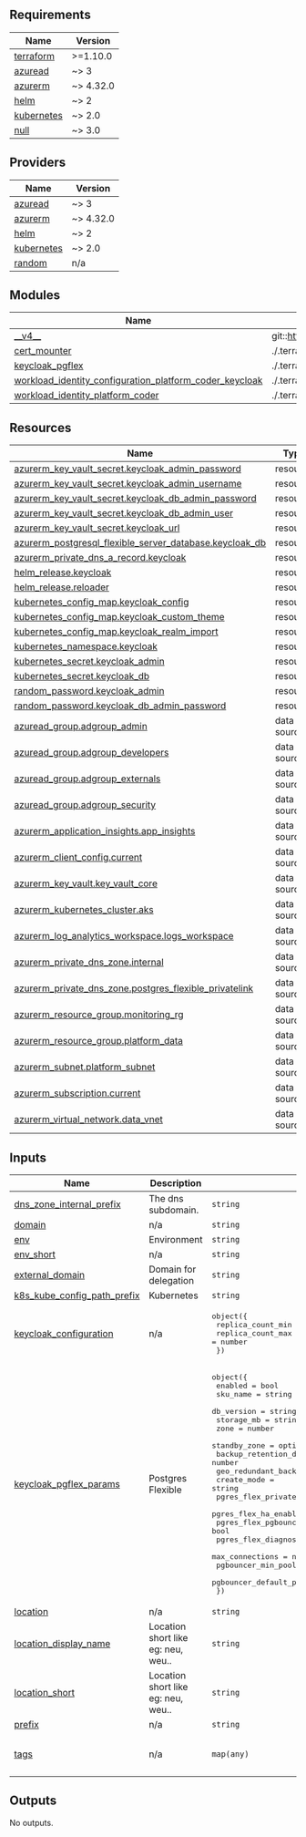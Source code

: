 ## Requirements

| Name | Version |
|------|---------|
| <a name="requirement_terraform"></a> [terraform](#requirement\_terraform) | >=1.10.0 |
| <a name="requirement_azuread"></a> [azuread](#requirement\_azuread) | ~> 3 |
| <a name="requirement_azurerm"></a> [azurerm](#requirement\_azurerm) | ~> 4.32.0 |
| <a name="requirement_helm"></a> [helm](#requirement\_helm) | ~> 2 |
| <a name="requirement_kubernetes"></a> [kubernetes](#requirement\_kubernetes) | ~> 2.0 |
| <a name="requirement_null"></a> [null](#requirement\_null) | ~> 3.0 |

## Providers

| Name | Version |
|------|---------|
| <a name="provider_azuread"></a> [azuread](#provider\_azuread) | ~> 3 |
| <a name="provider_azurerm"></a> [azurerm](#provider\_azurerm) | ~> 4.32.0 |
| <a name="provider_helm"></a> [helm](#provider\_helm) | ~> 2 |
| <a name="provider_kubernetes"></a> [kubernetes](#provider\_kubernetes) | ~> 2.0 |
| <a name="provider_random"></a> [random](#provider\_random) | n/a |

## Modules

| Name | Source | Version |
|------|--------|---------|
| <a name="module___v4__"></a> [\_\_v4\_\_](#module\_\_\_v4\_\_) | git::https://github.com/pagopa/terraform-azurerm-v4.git | 5c38b6fc6e2aa2c2c3e94be5dd6bb6ee8d690a49 |
| <a name="module_cert_mounter"></a> [cert\_mounter](#module\_cert\_mounter) | ./.terraform/modules/__v4__/cert_mounter | n/a |
| <a name="module_keycloak_pgflex"></a> [keycloak\_pgflex](#module\_keycloak\_pgflex) | ./.terraform/modules/__v4__/postgres_flexible_server | n/a |
| <a name="module_workload_identity_configuration_platform_coder_keycloak"></a> [workload\_identity\_configuration\_platform\_coder\_keycloak](#module\_workload\_identity\_configuration\_platform\_coder\_keycloak) | ./.terraform/modules/__v4__/kubernetes_workload_identity_configuration | n/a |
| <a name="module_workload_identity_platform_coder"></a> [workload\_identity\_platform\_coder](#module\_workload\_identity\_platform\_coder) | ./.terraform/modules/__v4__/kubernetes_workload_identity_init | n/a |

## Resources

| Name | Type |
|------|------|
| [azurerm_key_vault_secret.keycloak_admin_password](https://registry.terraform.io/providers/hashicorp/azurerm/latest/docs/resources/key_vault_secret) | resource |
| [azurerm_key_vault_secret.keycloak_admin_username](https://registry.terraform.io/providers/hashicorp/azurerm/latest/docs/resources/key_vault_secret) | resource |
| [azurerm_key_vault_secret.keycloak_db_admin_password](https://registry.terraform.io/providers/hashicorp/azurerm/latest/docs/resources/key_vault_secret) | resource |
| [azurerm_key_vault_secret.keycloak_db_admin_user](https://registry.terraform.io/providers/hashicorp/azurerm/latest/docs/resources/key_vault_secret) | resource |
| [azurerm_key_vault_secret.keycloak_url](https://registry.terraform.io/providers/hashicorp/azurerm/latest/docs/resources/key_vault_secret) | resource |
| [azurerm_postgresql_flexible_server_database.keycloak_db](https://registry.terraform.io/providers/hashicorp/azurerm/latest/docs/resources/postgresql_flexible_server_database) | resource |
| [azurerm_private_dns_a_record.keycloak](https://registry.terraform.io/providers/hashicorp/azurerm/latest/docs/resources/private_dns_a_record) | resource |
| [helm_release.keycloak](https://registry.terraform.io/providers/hashicorp/helm/latest/docs/resources/release) | resource |
| [helm_release.reloader](https://registry.terraform.io/providers/hashicorp/helm/latest/docs/resources/release) | resource |
| [kubernetes_config_map.keycloak_config](https://registry.terraform.io/providers/hashicorp/kubernetes/latest/docs/resources/config_map) | resource |
| [kubernetes_config_map.keycloak_custom_theme](https://registry.terraform.io/providers/hashicorp/kubernetes/latest/docs/resources/config_map) | resource |
| [kubernetes_config_map.keycloak_realm_import](https://registry.terraform.io/providers/hashicorp/kubernetes/latest/docs/resources/config_map) | resource |
| [kubernetes_namespace.keycloak](https://registry.terraform.io/providers/hashicorp/kubernetes/latest/docs/resources/namespace) | resource |
| [kubernetes_secret.keycloak_admin](https://registry.terraform.io/providers/hashicorp/kubernetes/latest/docs/resources/secret) | resource |
| [kubernetes_secret.keycloak_db](https://registry.terraform.io/providers/hashicorp/kubernetes/latest/docs/resources/secret) | resource |
| [random_password.keycloak_admin](https://registry.terraform.io/providers/hashicorp/random/latest/docs/resources/password) | resource |
| [random_password.keycloak_db_admin_password](https://registry.terraform.io/providers/hashicorp/random/latest/docs/resources/password) | resource |
| [azuread_group.adgroup_admin](https://registry.terraform.io/providers/hashicorp/azuread/latest/docs/data-sources/group) | data source |
| [azuread_group.adgroup_developers](https://registry.terraform.io/providers/hashicorp/azuread/latest/docs/data-sources/group) | data source |
| [azuread_group.adgroup_externals](https://registry.terraform.io/providers/hashicorp/azuread/latest/docs/data-sources/group) | data source |
| [azuread_group.adgroup_security](https://registry.terraform.io/providers/hashicorp/azuread/latest/docs/data-sources/group) | data source |
| [azurerm_application_insights.app_insights](https://registry.terraform.io/providers/hashicorp/azurerm/latest/docs/data-sources/application_insights) | data source |
| [azurerm_client_config.current](https://registry.terraform.io/providers/hashicorp/azurerm/latest/docs/data-sources/client_config) | data source |
| [azurerm_key_vault.key_vault_core](https://registry.terraform.io/providers/hashicorp/azurerm/latest/docs/data-sources/key_vault) | data source |
| [azurerm_kubernetes_cluster.aks](https://registry.terraform.io/providers/hashicorp/azurerm/latest/docs/data-sources/kubernetes_cluster) | data source |
| [azurerm_log_analytics_workspace.logs_workspace](https://registry.terraform.io/providers/hashicorp/azurerm/latest/docs/data-sources/log_analytics_workspace) | data source |
| [azurerm_private_dns_zone.internal](https://registry.terraform.io/providers/hashicorp/azurerm/latest/docs/data-sources/private_dns_zone) | data source |
| [azurerm_private_dns_zone.postgres_flexible_privatelink](https://registry.terraform.io/providers/hashicorp/azurerm/latest/docs/data-sources/private_dns_zone) | data source |
| [azurerm_resource_group.monitoring_rg](https://registry.terraform.io/providers/hashicorp/azurerm/latest/docs/data-sources/resource_group) | data source |
| [azurerm_resource_group.platform_data](https://registry.terraform.io/providers/hashicorp/azurerm/latest/docs/data-sources/resource_group) | data source |
| [azurerm_subnet.platform_subnet](https://registry.terraform.io/providers/hashicorp/azurerm/latest/docs/data-sources/subnet) | data source |
| [azurerm_subscription.current](https://registry.terraform.io/providers/hashicorp/azurerm/latest/docs/data-sources/subscription) | data source |
| [azurerm_virtual_network.data_vnet](https://registry.terraform.io/providers/hashicorp/azurerm/latest/docs/data-sources/virtual_network) | data source |

## Inputs

| Name | Description | Type | Default | Required |
|------|-------------|------|---------|:--------:|
| <a name="input_dns_zone_internal_prefix"></a> [dns\_zone\_internal\_prefix](#input\_dns\_zone\_internal\_prefix) | The dns subdomain. | `string` | `null` | no |
| <a name="input_domain"></a> [domain](#input\_domain) | n/a | `string` | n/a | yes |
| <a name="input_env"></a> [env](#input\_env) | Environment | `string` | n/a | yes |
| <a name="input_env_short"></a> [env\_short](#input\_env\_short) | n/a | `string` | n/a | yes |
| <a name="input_external_domain"></a> [external\_domain](#input\_external\_domain) | Domain for delegation | `string` | n/a | yes |
| <a name="input_k8s_kube_config_path_prefix"></a> [k8s\_kube\_config\_path\_prefix](#input\_k8s\_kube\_config\_path\_prefix) | Kubernetes | `string` | `"~/.kube"` | no |
| <a name="input_keycloak_configuration"></a> [keycloak\_configuration](#input\_keycloak\_configuration) | n/a | <pre>object({<br/>    replica_count_min = number<br/>    replica_count_max = number<br/>  })</pre> | n/a | yes |
| <a name="input_keycloak_pgflex_params"></a> [keycloak\_pgflex\_params](#input\_keycloak\_pgflex\_params) | Postgres Flexible | <pre>object({<br/>    enabled                                = bool<br/>    sku_name                               = string<br/>    db_version                             = string<br/>    storage_mb                             = string<br/>    zone                                   = number<br/>    standby_zone                           = optional(number, 1)<br/>    backup_retention_days                  = number<br/>    geo_redundant_backup_enabled           = bool<br/>    create_mode                            = string<br/>    pgres_flex_private_endpoint_enabled    = bool<br/>    pgres_flex_ha_enabled                  = bool<br/>    pgres_flex_pgbouncer_enabled           = bool<br/>    pgres_flex_diagnostic_settings_enabled = bool<br/>    max_connections                        = number<br/>    pgbouncer_min_pool_size                = number<br/>    pgbouncer_default_pool_size            = number<br/>  })</pre> | n/a | yes |
| <a name="input_location"></a> [location](#input\_location) | n/a | `string` | n/a | yes |
| <a name="input_location_display_name"></a> [location\_display\_name](#input\_location\_display\_name) | Location short like eg: neu, weu.. | `string` | n/a | yes |
| <a name="input_location_short"></a> [location\_short](#input\_location\_short) | Location short like eg: neu, weu.. | `string` | n/a | yes |
| <a name="input_prefix"></a> [prefix](#input\_prefix) | n/a | `string` | n/a | yes |
| <a name="input_tags"></a> [tags](#input\_tags) | n/a | `map(any)` | <pre>{<br/>  "CreatedBy": "Terraform"<br/>}</pre> | no |

## Outputs

No outputs.
